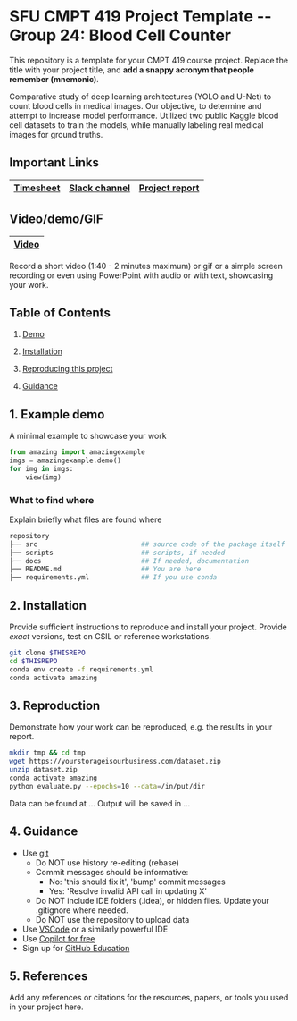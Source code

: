 # SFU CMPT 419 Project Template -- Group 24: Blood Cell Counter
This repository is a template for your CMPT 419 course project.
Replace the title with your project title, and **add a snappy acronym that people remember (mnemonic)**.

Comparative study of deep learning architectures (YOLO and U-Net) to count blood cells in medical images. Our objective, to determine and attempt to increase model performance. Utilized two public Kaggle blood cell datasets to train the models, while manually labeling real medical images for ground truths.


## Important Links

| [Timesheet](https://1sfu-my.sharepoint.com/:x:/g/personal/hamarneh_sfu_ca/ESLM1jsUUh1Ar89Cm5tXbsgB6QWCOIXIvXXyj7QZ4exStQ?e=33fGUC) | [Slack channel](https://app.slack.com/client/T0866LNE29J/C085YA5CCUF) | [Project report](https://www.overleaf.com/project/676b843477fee1c1b96609a4) |
|-----------|---------------|-------------------------|


## Video/demo/GIF

| [Video](https://www.google.com) |
|-----------|


Record a short video (1:40 - 2 minutes maximum) or gif or a simple screen recording or even using PowerPoint with audio or with text, showcasing your work.


## Table of Contents
1. [Demo](#demo)

2. [Installation](#installation)

3. [Reproducing this project](#repro)

4. [Guidance](#guide)


<a name="demo"></a>
## 1. Example demo

A minimal example to showcase your work

```python
from amazing import amazingexample
imgs = amazingexample.demo()
for img in imgs:
    view(img)
```

### What to find where

Explain briefly what files are found where

```bash
repository
├── src                          ## source code of the package itself
├── scripts                      ## scripts, if needed
├── docs                         ## If needed, documentation   
├── README.md                    ## You are here
├── requirements.yml             ## If you use conda
```

<a name="installation"></a>

## 2. Installation

Provide sufficient instructions to reproduce and install your project. 
Provide _exact_ versions, test on CSIL or reference workstations.

```bash
git clone $THISREPO
cd $THISREPO
conda env create -f requirements.yml
conda activate amazing
```

<a name="repro"></a>
## 3. Reproduction
Demonstrate how your work can be reproduced, e.g. the results in your report.
```bash
mkdir tmp && cd tmp
wget https://yourstorageisourbusiness.com/dataset.zip
unzip dataset.zip
conda activate amazing
python evaluate.py --epochs=10 --data=/in/put/dir
```
Data can be found at ...
Output will be saved in ...

<a name="guide"></a>
## 4. Guidance

- Use [git](https://git-scm.com/book/en/v2)
    - Do NOT use history re-editing (rebase)
    - Commit messages should be informative:
        - No: 'this should fix it', 'bump' commit messages
        - Yes: 'Resolve invalid API call in updating X'
    - Do NOT include IDE folders (.idea), or hidden files. Update your .gitignore where needed.
    - Do NOT use the repository to upload data
- Use [VSCode](https://code.visualstudio.com/) or a similarly powerful IDE
- Use [Copilot for free](https://dev.to/twizelissa/how-to-enable-github-copilot-for-free-as-student-4kal)
- Sign up for [GitHub Education](https://education.github.com/)

<a name="references"></a>
## 5. References

Add any references or citations for the resources, papers, or tools you used in your project here.

